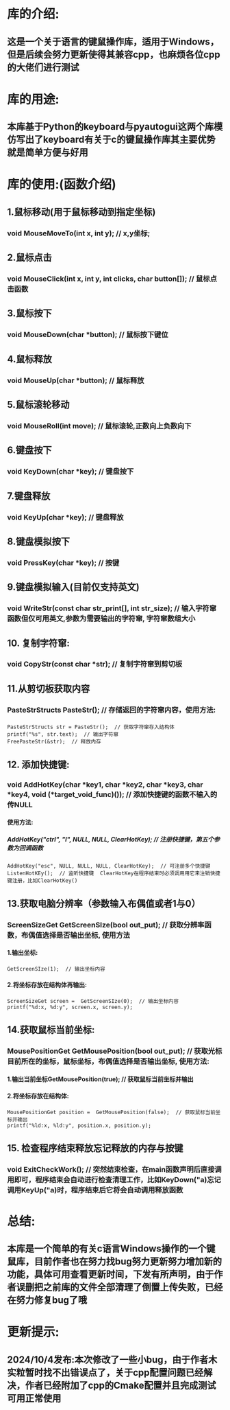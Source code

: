 # 库的介绍:
## 这是一个关于语言的键鼠操作库，适用于Windows，但是后续会努力更新使得其兼容cpp，也麻烦各位cpp的大佬们进行测试

# 库的用途: 
## 本库基于Python的keyboard与pyautogui这两个库模仿写出了keyboard有关于c的键鼠操作库其主要优势就是简单方便与好用
# 库的使用:(函数介绍)

## 1.鼠标移动(用于鼠标移动到指定坐标)
### void MouseMoveTo(int x, int y);  // x,y坐标;

## 2.鼠标点击
### void MouseClick(int x, int y, int clicks, char button[]);  // 鼠标点击函数

## 3.鼠标按下
### void MouseDown(char *button);  // 鼠标按下键位

## 4.鼠标释放
### void MouseUp(char *button);  // 鼠标释放

## 5.鼠标滚轮移动
### void MouseRoll(int move);  // 鼠标滚轮,正数向上负数向下

## 6.键盘按下
### void KeyDown(char *key);  // 键盘按下

## 7.键盘释放
### void KeyUp(char *key);  // 键盘释放

## 8.键盘模拟按下
### void PressKey(char *key); // 按键

## 9.键盘模拟输入(目前仅支持英文)
### void WriteStr(const char str_print[], int str_size); // 输入字符窜函数但仅可用英文,参数为需要输出的字符窜, 字符窜数组大小

## 10. 复制字符窜:
### void CopyStr(const char *str);  // 复制字符窜到剪切板

## 11.从剪切板获取内容
### PasteStrStructs PasteStr();  // 存储返回的字符窜内容，使用方法:
#### 
	PasteStrStructs str = PasteStr();  // 获取字符窜存入结构体
    printf("%s", str.text);  // 输出字符窜
    FreePasteStr(&str);  // 释放内存

## 12. 添加快捷键:
### void AddHotKey(char *key1, char *key2, char *key3, char *key4, void (*target_void_func)());  // 添加快捷键的函数不输入的传NULL
#### 使用方法:
#####     AddHotKey("ctrl", "l", NULL, NULL, ClearHotKey);  // 注册快捷键，第五个参数为回调函数
    AddHotKey("esc", NULL, NULL, NULL, ClearHotKey);  // 可注册多个快捷键
    ListenHotKEy();  // 监听快捷键  ClearHotKey在程序结束时必须调用用它来注销快捷键注册，比如ClearHotKey()
	
## 13.获取电脑分辨率（参数输入布偶值或者1与0）
### ScreenSizeGet GetScreenSIze(bool out_put);  // 获取分辨率函数，布偶值选择是否输出坐标, 使用方法
#### 1.输出坐标:    
	GetScreenSIze(1);  // 输出坐标内容
#### 2.将坐标存放在结构体再输出:    
	ScreenSizeGet screen =  GetScreenSIze(0);  // 输出坐标内容
    printf("%d:x, %d:y", screen.x, screen.y);
	
## 14.获取鼠标当前坐标:
### MousePositionGet GetMousePosition(bool out_put);  // 获取光标目前所在的坐标，鼠标坐标，布偶值选择是否输出坐标, 使用方法:
#### 1.输出当前坐标GetMousePosition(true);  // 获取鼠标当前坐标并输出
#### 2.将坐标存放在结构体:
	MousePositionGet position =  GetMousePosition(false);  // 获取鼠标当前坐标并输出
    printf("%ld:x, %ld:y", position.x, position.y);
	
## 15. 检查程序结束释放忘记释放的内存与按键

### void ExitCheckWork();  // 突然结束检查，在main函数声明后直接调用即可，程序结束会自动进行检查清理工作，比如KeyDown("a)忘记调用KeyUp("a)时，程序结束后它将会自动调用释放函数

# 总结:
## 本库是一个简单的有关c语言Windows操作的一个键鼠库，目前作者也在努力找bug努力更新努力增加新的功能，具体可用查看更新时间，下发有所声明，由于作者误删把之前库的文件全部清理了倒置上传失败，已经在努力修复bug了哦

# 更新提示:
## 2024/10/4发布:本次修改了一些小bug，由于作者木实粒暂时找不出错误点了，关于cpp配置问题已经解决，作者已经附加了cpp的Cmake配置并且完成测试可用正常使用